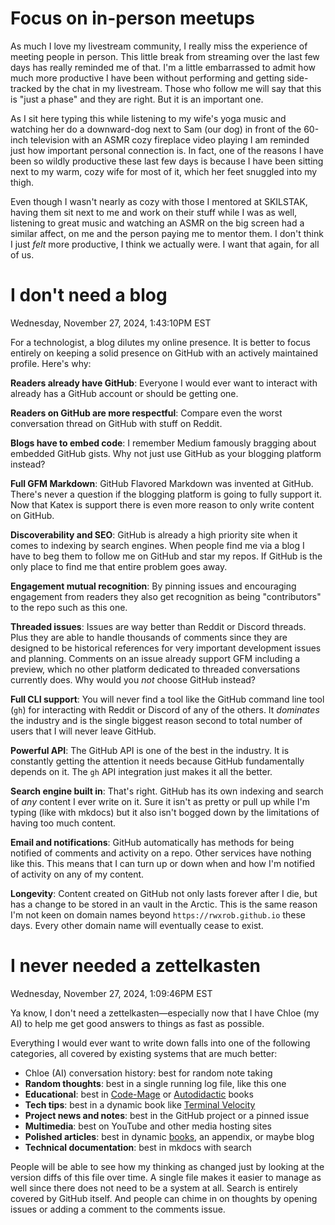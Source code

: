 # Focus on in-person meetups

As much I love my livestream community, I really miss the experience of meeting people in person. This little break from streaming over the last few days has really reminded me of that. I'm a little embarrassed to admit how much more productive I have been without performing and getting side-tracked by the chat in my livestream. Those who follow me will say that this is "just a phase" and they are right. But it is an important one.

As I sit here typing this while listening to my wife's yoga music and watching
her do a downward-dog next to Sam (our dog) in front of the 60-inch
television with an ASMR cozy fireplace video playing I am reminded just how
important personal connection is. In fact, one of the reasons I have been so
wildly productive these last few days is because I have been sitting next to my
warm, cozy wife for most of it, which her feet snuggled into my thigh.

Even though I wasn't nearly as cozy with those I mentored at SKILSTAK, having them sit next to me and work on their stuff while I was as well, listening to great music and watching an ASMR on the big screen had a similar affect, on me and the person paying me to mentor them. I don't think I just *felt* more productive, I think we actually were. I want that again, for all of us.

# I don't need a blog

Wednesday, November 27, 2024,  1:43:10PM EST

For a technologist, a blog dilutes my online presence. It is better to focus entirely on keeping a solid presence on GitHub with an actively maintained profile. Here's why:

**Readers already have GitHub**: Everyone I would ever want to interact with already has a GitHub account or should be getting one.

**Readers on GitHub are more respectful**: Compare even the worst conversation thread on GitHub with stuff on Reddit.

**Blogs have to embed code**: I remember Medium famously bragging about embedded GitHub gists. Why not just use GitHub as your blogging platform instead?

**Full GFM Markdown**: GitHub Flavored Markdown was invented at GitHub. There's never a question if the blogging platform is going to fully support it. Now that Katex is support there is even more reason to only write content on GitHub.

**Discoverability and SEO**: GitHub is already a high priority site when it comes to indexing by search engines. When people find me via a blog I have to beg them to follow me on GitHub and star my repos. If GitHub is the only place to find me that entire problem goes away.

**Engagement mutual recognition**: By pinning issues and encouraging engagement from readers they also get recognition as being "contributors" to the repo such as this one.

**Threaded issues**: Issues are way better than Reddit or Discord threads. Plus they are able to handle thousands of comments since they are designed to be historical references for very important development issues and planning. Comments on an issue already support GFM including a preview, which no other platform dedicated to threaded conversations currently does. Why would you *not* choose GitHub instead?

**Full CLI support**: You will never find a tool like the GitHub command line tool (`gh`) for interacting with Reddit or Discord of any of the others. It *dominates* the industry and is the single biggest reason second to total number of users that I will never leave GitHub.

**Powerful API**: The GitHub API is one of the best in the industry. It is constantly getting the attention it needs because GitHub fundamentally depends on it. The `gh` API integration just makes it all the better.

**Search engine built in**: That's right. GitHub has its own indexing and search of *any* content I ever write on it. Sure it isn't as pretty or pull up while I'm typing (like with mkdocs) but it also isn't bogged down by the limitations of having too much content.

**Email and notifications**: GitHub automatically has methods for being notified of comments and activity on a repo. Other services have nothing like this. This means that I can turn up or down when and how I'm notified of activity on any of my content.

**Longevity**: Content created on GitHub not only lasts forever after I die, but has a change to be stored in an vault in the Arctic. This is the same reason I'm not keen on domain names beyond `https://rwxrob.github.io` these days. Every other domain name will eventually cease to exist.

# I never needed a zettelkasten

Wednesday, November 27, 2024,  1:09:46PM EST

Ya know, I don't need a zettelkasten—especially now that I have Chloe (my AI) to help me get good answers to things as fast as possible.

Everything I would ever want to write down falls into one of the following categories, all covered by existing systems that are much better:

- Chloe (AI) conversation history: best for random note taking
- **Random thoughts**: best in a single running log file, like this one
- **Educational**: best in [Code-Mage] or [Autodidactic] books
- **Tech tips**: best in a dynamic book like [Terminal Velocity]
- **Project news and notes**: best in the GitHub project or a pinned issue
- **Multimedia**: best on YouTube and other media hosting sites
- **Polished articles**: best in dynamic [books], an appendix, or maybe blog
- **Technical documentation**: best in mkdocs with search

People will be able to see how my thinking as changed just by looking at the version diffs of this file over time. A single file makes it easier to manage as well since there does not need to be a system at all. Search is entirely covered by GitHub itself. And people can chime in on thoughts by opening issues or adding a comment to the comments issue.

[Terminal Velocity]: https://rwxrob.github.io/books/terminal-velocity
[Autodidactic]: https://rwxrob.github.io/books/autodidactic
[Code-Mage]: https://rwxrob.github.io/books/code-mage
[books]: https://rwxrob.github.io/books
